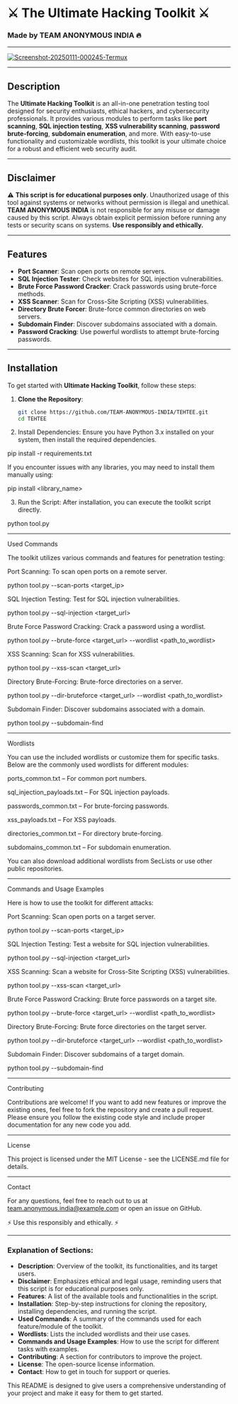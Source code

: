 # ⚔️ The Ultimate Hacking Toolkit ⚔️
### Made by **TEAM ANONYMOUS INDIA** 🔥

---

<a href="https://ibb.co/7Q0QXS9"><img src="https://i.ibb.co/MfJfsgX/Screenshot-20250111-000245-Termux.jpg" alt="Screenshot-20250111-000245-Termux" border="0"></a>

---

## **Description**
The **Ultimate Hacking Toolkit** is an all-in-one penetration testing tool designed for security enthusiasts, ethical hackers, and cybersecurity professionals. It provides various modules to perform tasks like **port scanning**, **SQL injection testing**, **XSS vulnerability scanning**, **password brute-forcing**, **subdomain enumeration**, and more. With easy-to-use functionality and customizable wordlists, this toolkit is your ultimate choice for a robust and efficient web security audit.

---

## **Disclaimer**
⚠️ **This script is for educational purposes only**. Unauthorized usage of this tool against systems or networks without permission is illegal and unethical. **TEAM ANONYMOUS INDIA** is not responsible for any misuse or damage caused by this script. Always obtain explicit permission before running any tests or security scans on systems. **Use responsibly and ethically.**

---

## **Features**
- **Port Scanner**: Scan open ports on remote servers.
- **SQL Injection Tester**: Check websites for SQL injection vulnerabilities.
- **Brute Force Password Cracker**: Crack passwords using brute-force methods.
- **XSS Scanner**: Scan for Cross-Site Scripting (XSS) vulnerabilities.
- **Directory Brute Forcer**: Brute-force common directories on web servers.
- **Subdomain Finder**: Discover subdomains associated with a domain.
- **Password Cracking**: Use powerful wordlists to attempt brute-forcing passwords.

---

## **Installation**
To get started with **Ultimate Hacking Toolkit**, follow these steps:

1. **Clone the Repository**:
   ```bash
   git clone https://github.com/TEAM-ANONYMOUS-INDIA/TEHTEE.git
   cd TEHTEE

2. Install Dependencies: Ensure you have Python 3.x installed on your system, then install the required dependencies.

pip install -r requirements.txt

If you encounter issues with any libraries, you may need to install them manually using:

pip install <library_name>


3. Run the Script: After installation, you can execute the toolkit script directly.

python tool.py




---

Used Commands

The toolkit utilizes various commands and features for penetration testing:

Port Scanning: To scan open ports on a remote server.

python tool.py --scan-ports <target_ip>

SQL Injection Testing: Test for SQL injection vulnerabilities.

python tool.py --sql-injection <target_url>

Brute Force Password Cracking: Crack a password using a wordlist.

python tool.py --brute-force <target_url> --wordlist <path_to_wordlist>

XSS Scanning: Scan for XSS vulnerabilities.

python tool.py --xss-scan <target_url>

Directory Brute-Forcing: Brute-force directories on a server.

python tool.py --dir-bruteforce <target_url> --wordlist <path_to_wordlist>

Subdomain Finder: Discover subdomains associated with a domain.

python tool.py --subdomain-find <domain>



---

Wordlists

You can use the included wordlists or customize them for specific tasks. Below are the commonly used wordlists for different modules:

ports_common.txt – For common port numbers.

sql_injection_payloads.txt – For SQL injection payloads.

passwords_common.txt – For brute-forcing passwords.

xss_payloads.txt – For XSS payloads.

directories_common.txt – For directory brute-forcing.

subdomains_common.txt – For subdomain enumeration.


You can also download additional wordlists from SecLists or use other public repositories.


---

Commands and Usage Examples

Here is how to use the toolkit for different attacks:

Port Scanning: Scan open ports on a target server.

python tool.py --scan-ports <target_ip>

SQL Injection Testing: Test a website for SQL injection vulnerabilities.

python tool.py --sql-injection <target_url>

XSS Scanning: Scan a website for Cross-Site Scripting (XSS) vulnerabilities.

python tool.py --xss-scan <target_url>

Brute Force Password Cracking: Brute force passwords on a target site.

python tool.py --brute-force <target_url> --wordlist <path_to_wordlist>

Directory Brute-Forcing: Brute force directories on the target server.

python tool.py --dir-bruteforce <target_url> --wordlist <path_to_wordlist>

Subdomain Finder: Discover subdomains of a target domain.

python tool.py --subdomain-find <domain>



---

Contributing

Contributions are welcome! If you want to add new features or improve the existing ones, feel free to fork the repository and create a pull request. Please ensure you follow the existing code style and include proper documentation for any new code you add.


---

License

This project is licensed under the MIT License - see the LICENSE.md file for details.


---

Contact

For any questions, feel free to reach out to us at team.anonymous.india@example.com or open an issue on GitHub.

⚡ Use this responsibly and ethically. ⚡


---

### Explanation of Sections:
- **Description**: Overview of the toolkit, its functionalities, and its target users.
- **Disclaimer**: Emphasizes ethical and legal usage, reminding users that this script is for educational purposes only.
- **Features**: A list of the available tools and functionalities in the script.
- **Installation**: Step-by-step instructions for cloning the repository, installing dependencies, and running the script.
- **Used Commands**: A summary of the commands used for each feature/module of the toolkit.
- **Wordlists**: Lists the included wordlists and their use cases.
- **Commands and Usage Examples**: How to use the script for different tasks with examples.
- **Contributing**: A section for contributors to improve the project.
- **License**: The open-source license information.
- **Contact**: How to get in touch for support or queries.

This README is designed to give users a comprehensive understanding of your project and make it easy for them to get started.

